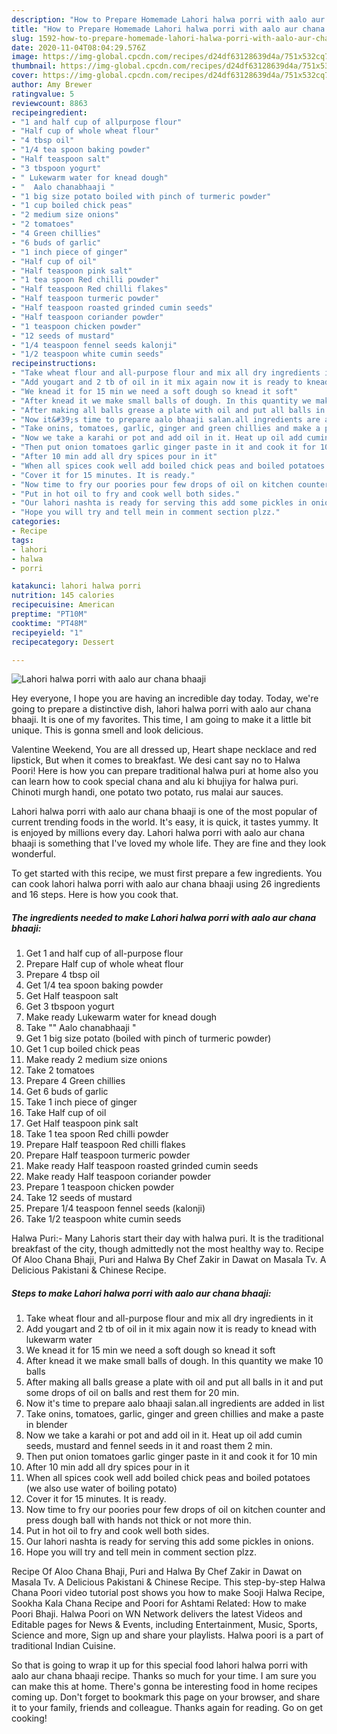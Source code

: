 ```yaml
---
description: "How to Prepare Homemade Lahori halwa porri with aalo aur chana bhaaji"
title: "How to Prepare Homemade Lahori halwa porri with aalo aur chana bhaaji"
slug: 1592-how-to-prepare-homemade-lahori-halwa-porri-with-aalo-aur-chana-bhaaji
date: 2020-11-04T08:04:29.576Z
image: https://img-global.cpcdn.com/recipes/d24df63128639d4a/751x532cq70/lahori-halwa-porri-with-aalo-aur-chana-bhaaji-recipe-main-photo.jpg
thumbnail: https://img-global.cpcdn.com/recipes/d24df63128639d4a/751x532cq70/lahori-halwa-porri-with-aalo-aur-chana-bhaaji-recipe-main-photo.jpg
cover: https://img-global.cpcdn.com/recipes/d24df63128639d4a/751x532cq70/lahori-halwa-porri-with-aalo-aur-chana-bhaaji-recipe-main-photo.jpg
author: Amy Brewer
ratingvalue: 5
reviewcount: 8863
recipeingredient:
- "1 and half cup of allpurpose flour"
- "Half cup of whole wheat flour"
- "4 tbsp oil"
- "1/4 tea spoon baking powder"
- "Half teaspoon salt"
- "3 tbspoon yogurt"
- " Lukewarm water for knead dough"
- "  Aalo chanabhaaji "
- "1 big size potato boiled with pinch of turmeric powder"
- "1 cup boiled chick peas"
- "2 medium size onions"
- "2 tomatoes"
- "4 Green chillies"
- "6 buds of garlic"
- "1 inch piece of ginger"
- "Half cup of oil"
- "Half teaspoon pink salt"
- "1 tea spoon Red chilli powder"
- "Half teaspoon Red chilli flakes"
- "Half teaspoon turmeric powder"
- "Half teaspoon roasted grinded cumin seeds"
- "Half teaspoon coriander powder"
- "1 teaspoon chicken powder"
- "12 seeds of mustard"
- "1/4 teaspoon fennel seeds kalonji"
- "1/2 teaspoon white cumin seeds"
recipeinstructions:
- "Take wheat flour and all-purpose flour and mix all dry ingredients in it"
- "Add yougart and 2 tb of oil in it mix again now it is ready to knead with lukewarm water"
- "We knead it for 15 min we need a soft dough so knead it soft"
- "After knead it we make small balls of dough. In this quantity we make 10 balls"
- "After making all balls grease a plate with oil and put all balls in it and put some drops of oil on balls and rest them for 20 min."
- "Now it&#39;s time to prepare aalo bhaaji salan.all ingredients are added in list"
- "Take onins, tomatoes, garlic, ginger and green chillies and make a paste in blender"
- "Now we take a karahi or pot and add oil in it. Heat up oil add cumin seeds, mustard and fennel seeds in it and roast them 2 min."
- "Then put onion tomatoes garlic ginger paste in it and cook it for 10 min"
- "After 10 min add all dry spices pour in it"
- "When all spices cook well add boiled chick peas and boiled potatoes (we also use water of boiling potato)"
- "Cover it for 15 minutes. It is ready."
- "Now time to fry our poories pour few drops of oil on kitchen counter and press dough ball with hands not thick or not more thin."
- "Put in hot oil to fry and cook well both sides."
- "Our lahori nashta is ready for serving this add some pickles in onions."
- "Hope you will try and tell mein in comment section plzz."
categories:
- Recipe
tags:
- lahori
- halwa
- porri

katakunci: lahori halwa porri 
nutrition: 145 calories
recipecuisine: American
preptime: "PT10M"
cooktime: "PT48M"
recipeyield: "1"
recipecategory: Dessert

---
```



![Lahori halwa porri with aalo aur chana bhaaji](https://img-global.cpcdn.com/recipes/d24df63128639d4a/751x532cq70/lahori-halwa-porri-with-aalo-aur-chana-bhaaji-recipe-main-photo.jpg)

Hey everyone, I hope you are having an incredible day today. Today, we're going to prepare a distinctive dish, lahori halwa porri with aalo aur chana bhaaji. It is one of my favorites. This time, I am going to make it a little bit unique. This is gonna smell and look delicious.

Valentine Weekend, You are all dressed up, Heart shape necklace and red lipstick, But when it comes to breakfast. We desi cant say no to Halwa Poori! Here is how you can prepare traditional halwa puri at home also you can learn how to cook special chana and alu ki bhujiya for halwa puri. Chinoti murgh handi, one potato two potato, rus malai aur sauces.

Lahori halwa porri with aalo aur chana bhaaji is one of the most popular of current trending foods in the world. It's easy, it is quick, it tastes yummy. It is enjoyed by millions every day. Lahori halwa porri with aalo aur chana bhaaji is something that I've loved my whole life. They are fine and they look wonderful.


To get started with this recipe, we must first prepare a few ingredients. You can cook lahori halwa porri with aalo aur chana bhaaji using 26 ingredients and 16 steps. Here is how you cook that.

<!--inarticleads1-->

##### The ingredients needed to make Lahori halwa porri with aalo aur chana bhaaji:

1. Get 1 and half cup of all-purpose flour
1. Prepare Half cup of whole wheat flour
1. Prepare 4 tbsp oil
1. Get 1/4 tea spoon baking powder
1. Get Half teaspoon salt
1. Get 3 tbspoon yogurt
1. Make ready  Lukewarm water for knead dough
1. Take  &#34;&#34; Aalo chanabhaaji &#34;
1. Get 1 big size potato (boiled with pinch of turmeric powder)
1. Get 1 cup boiled chick peas
1. Make ready 2 medium size onions
1. Take 2 tomatoes
1. Prepare 4 Green chillies
1. Get 6 buds of garlic
1. Take 1 inch piece of ginger
1. Take Half cup of oil
1. Get Half teaspoon pink salt
1. Take 1 tea spoon Red chilli powder
1. Prepare Half teaspoon Red chilli flakes
1. Prepare Half teaspoon turmeric powder
1. Make ready Half teaspoon roasted grinded cumin seeds
1. Make ready Half teaspoon coriander powder
1. Prepare 1 teaspoon chicken powder
1. Take 12 seeds of mustard
1. Prepare 1/4 teaspoon fennel seeds (kalonji)
1. Take 1/2 teaspoon white cumin seeds


Halwa Puri:- Many Lahoris start their day with halwa puri. It is the traditional breakfast of the city, though admittedly not the most healthy way to. Recipe Of Aloo Chana Bhaji, Puri and Halwa By Chef Zakir in Dawat on Masala Tv. A Delicious Pakistani &amp; Chinese Recipe. 

<!--inarticleads2-->

##### Steps to make Lahori halwa porri with aalo aur chana bhaaji:

1. Take wheat flour and all-purpose flour and mix all dry ingredients in it
1. Add yougart and 2 tb of oil in it mix again now it is ready to knead with lukewarm water
1. We knead it for 15 min we need a soft dough so knead it soft
1. After knead it we make small balls of dough. In this quantity we make 10 balls
1. After making all balls grease a plate with oil and put all balls in it and put some drops of oil on balls and rest them for 20 min.
1. Now it&#39;s time to prepare aalo bhaaji salan.all ingredients are added in list
1. Take onins, tomatoes, garlic, ginger and green chillies and make a paste in blender
1. Now we take a karahi or pot and add oil in it. Heat up oil add cumin seeds, mustard and fennel seeds in it and roast them 2 min.
1. Then put onion tomatoes garlic ginger paste in it and cook it for 10 min
1. After 10 min add all dry spices pour in it
1. When all spices cook well add boiled chick peas and boiled potatoes (we also use water of boiling potato)
1. Cover it for 15 minutes. It is ready.
1. Now time to fry our poories pour few drops of oil on kitchen counter and press dough ball with hands not thick or not more thin.
1. Put in hot oil to fry and cook well both sides.
1. Our lahori nashta is ready for serving this add some pickles in onions.
1. Hope you will try and tell mein in comment section plzz.


Recipe Of Aloo Chana Bhaji, Puri and Halwa By Chef Zakir in Dawat on Masala Tv. A Delicious Pakistani &amp; Chinese Recipe. This step-by-step Halwa Chana Poori video tutorial post shows you how to make Sooji Halwa Recipe, Sookha Kala Chana Recipe and Poori for Ashtami Related: How to make Poori Bhaji. Halwa Poori on WN Network delivers the latest Videos and Editable pages for News &amp; Events, including Entertainment, Music, Sports, Science and more, Sign up and share your playlists. Halwa poori is a part of traditional Indian Cuisine. 

So that is going to wrap it up for this special food lahori halwa porri with aalo aur chana bhaaji recipe. Thanks so much for your time. I am sure you can make this at home. There's gonna be interesting food in home recipes coming up. Don't forget to bookmark this page on your browser, and share it to your family, friends and colleague. Thanks again for reading. Go on get cooking!
